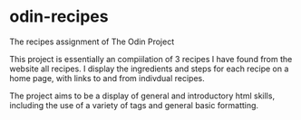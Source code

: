 # odin-recipes
The recipes assignment of The Odin Project

This project is essentially an compiilation of 3 recipes I have found from the website all recipes. I display the ingredients and steps for each recipe on a home page, with links to and from indivdual recipes.

The project aims to be a display of general and introductory html skills, including the use of a variety of tags and general basic formatting.
